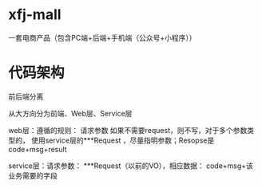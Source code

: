 # xfj-mall
一套电商产品（包含PC端+后端+手机端（公众号+小程序））
# 代码架构
前后端分离

从大方向分为前端、Web层、Service层

web层：遵循的规则： 请求参数 如果不需要request，则不写，对于多个参数类型的，
使用service层的***Request ，尽量指明参数；Resopse是code+msg+result


service层：请求参数： ***Request（以前的VO），相应数据： code+msg+该业务需要的字段   
  